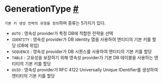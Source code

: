 # GenerationType [#](https://jakarta.ee/specifications/persistence/2.2/apidocs/javax/persistence/generationtype)

`기본 키 생성 전략의 유형을 정의`하며 종류는 5가지가 있다.

- `AUTO` : 영속성 provider가 특정 DB에 적합한 전략을 선택
- `IDENTITY` : 영속성 provider가 DB identity 열을 사용하여 엔티티의 기본 키를 할당 (DB에 위임)
- `SEQUENCE` : 영속성 provider가 DB 시퀀스를 사용하여 엔티티의 기본 키를 할당
- `TABLE` : 고유성을 보장하기 위해 영속성 provider가 기본 DB 테이블을 사용하는 엔티티의 기본 키를 할당
- `UUID` : 영속성 provider가 RFC 4122 Universally Unique IDentifier를 생성하여 엔티티의 기본 키를 할당